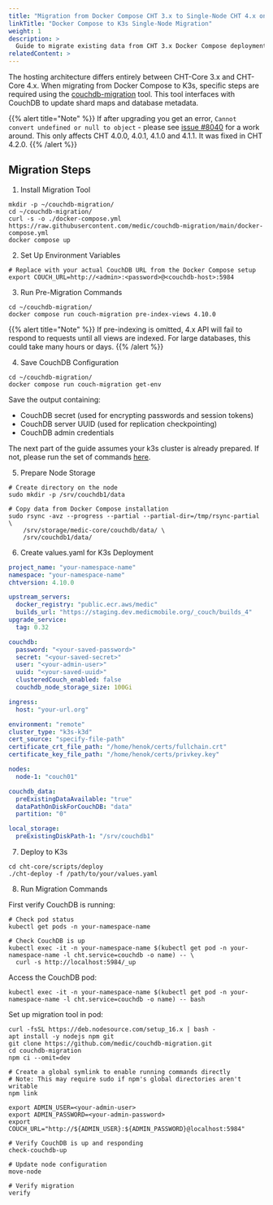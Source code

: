 ```yaml
---
title: "Migration from Docker Compose CHT 3.x to Single-Node CHT 4.x on K3s"
linkTitle: "Docker Compose to K3s Single-Node Migration"
weight: 1
description: >
  Guide to migrate existing data from CHT 3.x Docker Compose deployment to CHT 4.x single-node K3s deployment
relatedContent: >
---
```


The hosting architecture differs entirely between CHT-Core 3.x and CHT-Core 4.x. When migrating from Docker Compose to K3s, specific steps are required using the [couchdb-migration](https://github.com/medic/couchdb-migration) tool. This tool interfaces with CouchDB to update shard maps and database metadata.

{{% alert title="Note" %}}
If after upgrading you get an error, `Cannot convert undefined or null to object` - please see [issue #8040](https://github.com/medic/cht-core/issues/8040) for a work around. This only affects CHT 4.0.0, 4.0.1, 4.1.0 and 4.1.1. It was fixed in CHT 4.2.0.
{{% /alert %}}

## Migration Steps

1. Install Migration Tool
```shell
mkdir -p ~/couchdb-migration/
cd ~/couchdb-migration/
curl -s -o ./docker-compose.yml https://raw.githubusercontent.com/medic/couchdb-migration/main/docker-compose.yml
docker compose up
```

2. Set Up Environment Variables
```shell
# Replace with your actual CouchDB URL from the Docker Compose setup
export COUCH_URL=http://<admin>:<password>@<couchdb-host>:5984
```

3. Run Pre-Migration Commands
```shell
cd ~/couchdb-migration/
docker compose run couch-migration pre-index-views 4.10.0
```

{{% alert title="Note" %}} 
If pre-indexing is omitted, 4.x API will fail to respond to requests until all views are indexed. For large databases, this could take many hours or days.
{{% /alert %}}

4. Save CouchDB Configuration
```shell
cd ~/couchdb-migration/
docker compose run couch-migration get-env
```

Save the output containing:
- CouchDB secret (used for encrypting passwords and session tokens)
- CouchDB server UUID (used for replication checkpointing)
- CouchDB admin credentials

The next part of  the guide assumes your k3s cluster is already prepared. If not, please run the set of commands [here](https://docs.k3s.io/quick-start).

5. Prepare Node Storage

```shell
# Create directory on the node
sudo mkdir -p /srv/couchdb1/data

# Copy data from Docker Compose installation
sudo rsync -avz --progress --partial --partial-dir=/tmp/rsync-partial \
    /srv/storage/medic-core/couchdb/data/ \
    /srv/couchdb1/data/
```

6. Create values.yaml for K3s Deployment
```yaml
project_name: "your-namespace-name"
namespace: "your-namespace-name"
chtversion: 4.10.0

upstream_servers:
  docker_registry: "public.ecr.aws/medic"
  builds_url: "https://staging.dev.medicmobile.org/_couch/builds_4"
upgrade_service:
  tag: 0.32

couchdb:
  password: "<your-saved-password>"
  secret: "<your-saved-secret>"
  user: "<your-admin-user>"
  uuid: "<your-saved-uuid>"
  clusteredCouch_enabled: false
  couchdb_node_storage_size: 100Gi

ingress:
  host: "your-url.org"

environment: "remote"
cluster_type: "k3s-k3d"
cert_source: "specify-file-path"
certificate_crt_file_path: "/home/henok/certs/fullchain.crt"
certificate_key_file_path: "/home/henok/certs/privkey.key"

nodes:
  node-1: "couch01"

couchdb_data:
  preExistingDataAvailable: "true"
  dataPathOnDiskForCouchDB: "data"
  partition: "0"

local_storage:
  preExistingDiskPath-1: "/srv/couchdb1"
```

7. Deploy to K3s
```shell
cd cht-core/scripts/deploy
./cht-deploy -f /path/to/your/values.yaml
```

8. Run Migration Commands

First verify CouchDB is running:
```shell
# Check pod status
kubectl get pods -n your-namespace-name

# Check CouchDB is up
kubectl exec -it -n your-namespace-name $(kubectl get pod -n your-namespace-name -l cht.service=couchdb -o name) -- \
  curl -s http://localhost:5984/_up
```

Access the CouchDB pod:
```shell
kubectl exec -it -n your-namespace-name $(kubectl get pod -n your-namespace-name -l cht.service=couchdb -o name) -- bash
```

Set up migration tool in pod:
```shell
curl -fsSL https://deb.nodesource.com/setup_16.x | bash -
apt install -y nodejs npm git
git clone https://github.com/medic/couchdb-migration.git
cd couchdb-migration
npm ci --omit=dev

# Create a global symlink to enable running commands directly
# Note: This may require sudo if npm's global directories aren't writable
npm link

export ADMIN_USER=<your-admin-user>
export ADMIN_PASSWORD=<your-admin-password>
export COUCH_URL="http://${ADMIN_USER}:${ADMIN_PASSWORD}@localhost:5984"

# Verify CouchDB is up and responding
check-couchdb-up

# Update node configuration
move-node

# Verify migration
verify
```
